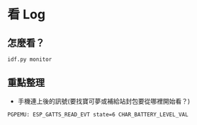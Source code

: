 # 看 Log
## 怎麼看？

```
idf.py monitor
```
## 重點整理
- 手機連上後的訊號(要找寶可夢或補給站封包要從哪裡開始看？)

```
PGPEMU: ESP_GATTS_READ_EVT state=6 CHAR_BATTERY_LEVEL_VAL
```